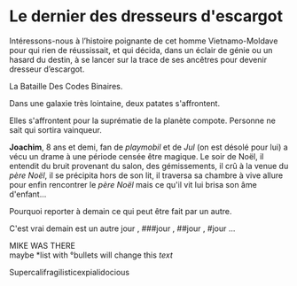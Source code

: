 # Le dernier des dresseurs d'escargot

Intéressons-nous à l’histoire poignante de cet homme Vietnamo-Moldave pour qui rien de réussissait, et qui décida, dans un éclair de génie ou un hasard du destin, à se lancer sur la trace de ses ancêtres pour devenir dresseur d’escargot.

La Bataille Des Codes Binaires.

Dans une galaxie très lointaine, deux patates s'affrontent.

Elles s'affrontent pour la suprématie de la planète compote. Personne ne sait qui sortira vainqueur.

**Joachim**, 8 ans et demi, fan de _playmobil_ et de *Jul* (on est désolé pour lui) a vécu un drame à une période censée être magique. Le soir de Noël, il entendit du bruit provenant du salon, des gémissements, il crû à la venue du *père Noël*, il se précipita hors de son lit, il traversa sa chambre à vive allure pour enfin rencontrer le *père Noël* mais ce qu'il vit lui brisa son âme d'enfant...

Pourquoi reporter à demain ce qui peut être fait par un autre.

C'est vrai demain est un autre jour , ###jour , ##jour , #jour ...

MIKE WAS THERE	
maybe *list with °bullets will change this _text_ 

Supercalifragilisticexpialidocious
